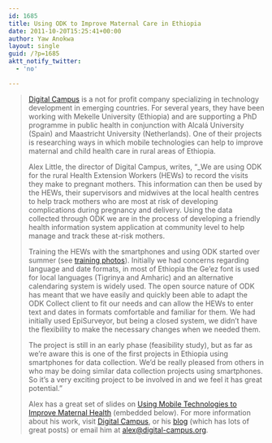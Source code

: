 ```yaml
---
id: 1685
title: Using ODK to Improve Maternal Care in Ethiopia
date: 2011-10-20T15:25:41+00:00
author: Yaw Anokwa
layout: single
guid: /?p=1685
aktt_notify_twitter:
  - 'no'

---
```

> [Digital Campus](http://digital-campus.org) is a not for profit company specializing in technology development in emerging countries. For several years, they have been working with Mekelle University (Ethiopia) and are supporting a PhD programme in public health in conjunction with Alcalá University (Spain) and Maastricht University (Netherlands). One of their projects is researching ways in which mobile technologies can help to improve maternal and child health care in rural areas of Ethiopia.
> 
> Alex Little, the director of Digital Campus, writes, “_We are using ODK for the rural Health Extension Workers (HEWs) to record the visits they make to pregnant mothers. This information can then be used by the HEWs, their supervisors and midwives at the local health centres to help track mothers who are most at risk of developing complications during pregnancy and delivery. Using the data collected through ODK we are in the process of developing a friendly health information system application at community level to help manage and track these at-risk mothers.</p> 
> 
> Training the HEWs with the smartphones and using ODK started over summer (see [training photos](http://www.flickr.com/photos/alex-little/sets/72157627734578505/)). Initially we had concerns regarding language and date formats, in most of Ethiopia the Ge&#8217;ez font is used for local languages (Tigrinya and Amharic) and an alternative calendaring system is widely used. The open source nature of ODK has meant that we have easily and quickly been able to adapt the ODK Collect client to fit our needs and can allow the HEWs to enter text and dates in formats comfortable and familiar for them. We had initially used EpiSurveyor, but being a closed system, we didn&#8217;t have the flexibility to make the necessary changes when we needed them. 
> 
> The project is still in an early phase (feasibility study), but as far as we&#8217;re aware this is one of the first projects in Ethiopia using smartphones for data collection. We&#8217;d be really pleased from others in who may be doing similar data collection projects using smartphones. So it&#8217;s a very exciting project to be involved in and we feel it has great potential.</em>”
> 
> Alex has a great set of slides on [Using Mobile Technologies to Improve Maternal Health](http://www.slideshare.net/alextlittle/using-mobile-technologies-to-improve-maternal-health) (embedded below). For more information about his work, visit [Digital Campus](http://digital-campus.org), or his [blog](http://alexlittle.net) (which has lots of great posts) or email him at <alex@digital-campus.org>. 
> 
>
